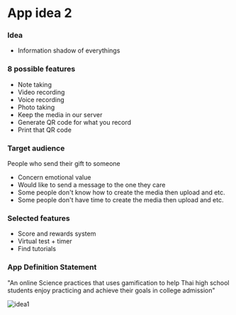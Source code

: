 # App idea 2

### Idea
* Information shadow of everythings


### 8 possible features
* Note taking
* Video recording
* Voice recording
* Photo taking
* Keep the media in our server
* Generate QR code for what you record
* Print that QR code


### Target audience
People who send their gift to someone
* Concern emotional value
* Would like to send a message to the one they care
* Some people don't know how to create the media then upload and etc.
* Some people don't have time to create the media then upload and etc.


### Selected features
* Score and rewards system
* Virtual test + timer
* Find tutorials


### App Definition Statement
"An online Science practices that uses gamification to help Thai high school students enjoy practicing and achieve their goals in college admission"

![idea1]()
